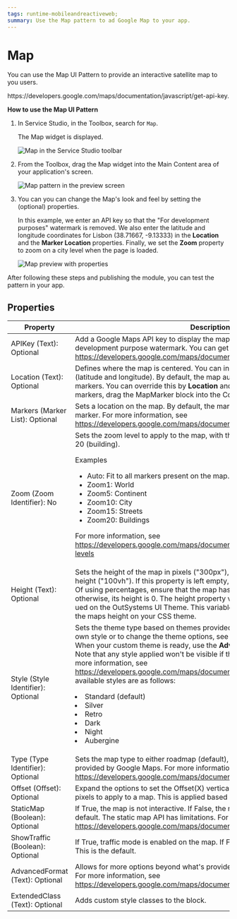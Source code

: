 ```yaml
---
tags: runtime-mobileandreactiveweb;  
summary: Use the Map pattern to ad Google Map to your app.
---
```


# Map

You can use the Map UI Pattern to provide an interactive satellite map to you users. 

<div class="info" markdown="1>

Google Maps isn’t free. You must always buy an API key. For more info on getting an API Key, see https://developers.google.com/maps/documentation/javascript/get-api-key.

</div>

**How to use the Map UI Pattern**

1. In Service Studio, in the Toolbox, search for `Map`.

    The Map widget is displayed.

    ![Map in the Service Studio toolbar](<images/map-1-ss.png>)

1. From the Toolbox, drag the Map widget into the Main Content area of your application's screen.

    ![Map pattern in the preview screen](<images/map-2-ss.png>)

1. You can you can change the Map's look and feel by setting the (optional) properties.

    In this example, we enter an API key so that the "For development purposes" watermark is removed. We also enter the latitude and longitude coordinates for Lisbon (38.71667, -9.13333) in the **Location** and the **Marker Location** properties. Finally, we set the **Zoom** property to zoom on a city level when the page is loaded.

    ![Map preview with properties](<images/map-3-ss.png>)

After following these steps and publishing the module, you can test the pattern in your app.

## Properties

| Property | Description |
|---|---|
| APIKey (Text): Optional  | Add a Google Maps API key to display the map correctly and remove the development purpose watermark. You can get an API key for Google Maps here: <https://developers.google.com/maps/documentation/javascript/get-api-key> |
| Location (Text): Optional  | Defines where the map is centered. You can input addresses or coordinates (latitude and longitude). By default, the map automatically adjusts to show all markers. You can override this by **Location** and **Zoom** properties. To add markers, drag the MapMarker block into the Content placeholder. | 
| Markers (Marker List): Optional | Sets a location on the map. By default, the marker uses the Google Maps default marker. For more information, see https://developers.google.com/maps/documentation/javascript/markers  |
| Zoom (Zoom Identifier): No | Sets the zoom level to apply to the map, with the levels ranging from 1 (world) to 20 (building). <p>Examples <ul><li>Auto: Fit to all markers present on the map. This is the default.</li><li>Zoom1: World</li><li>Zoom5: Continent</li><li>Zoom10: City</li><li>Zoom15: Streets</li><li>Zoom20: Buildings</li></ul></p><p>For more information, see https://developers.google.com/maps/documentation/javascript/overview#zoom-levels </p> |
| Height (Text): Optional | Sets the height of the map in pixels ("300px"), percentage ("100%"), or viewport height ("100vh"). If this property is left empty, the map fits to the parent height Of using percentages, ensure that the map has a parent with a fixed height value, otherwise, its height is 0. The height property value is applied to a CSS variable ued on the OutSystems UI Theme. This variable can be overridden to manipulate the maps height on your CSS theme.  |
| Style (Style Identifier): Optional | Sets the theme type based on themes provided by Google Maps. To create your own style or to change the theme options, see https://mapstyle.withgoogle.com/. When your custom theme is ready, use the **AdvancedFormat** property to apply it. Note that any style applied won't be visible if the **Satellite** type is selected. For more information, see https://developers.google.com/maps/documentation/javascript/styling. The available styles are as follows: <p><li>Standard (default)</li><li>Silver</li><li>Retro</li><li>Dark</li><li>Night</li><li>Aubergine</li></p>|
| Type (Type Identifier): Optional | Sets the map type to either roadmap (default), satellite, hybrid, or terrain, provided by Google Maps. For more information, see https://developers.google.com/maps/documentation/javascript/maptypes. |
| Offset (Offset): Optional  | Expand the options to set the Offset(X) vertical and the Offset(Y) horizontal in pixels to apply to a map. This is applied based on the defined **Location**.   |
| StaticMap (Boolean): Optional | If True, the map is not interactive. If False, the map is interactive. This is the default. The static map API has limitations. For more information, see  https://developers.google.com/maps/documentation/maps-static/start.  |
| ShowTraffic (Boolean): Optional | If True, traffic mode is enabled on the map. If False, traffic mode is not enabled. This is the default. |
| AdvancedFormat (Text): Optional  | Allows for more options beyond what's provided through the input parameters. For more information, see https://developers.google.com/maps/documentation/javascript/controls. |
| ExtendedClass (Text): Optional| Adds custom style classes to the block. |
